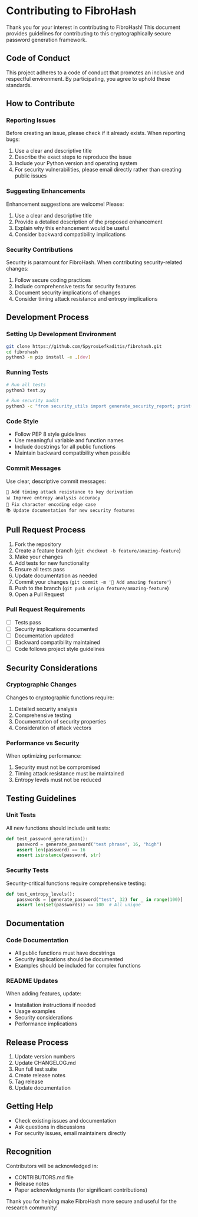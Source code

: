 # Contributing to FibroHash

Thank you for your interest in contributing to FibroHash! This document provides guidelines for contributing to this cryptographically secure password generation framework.

## Code of Conduct

This project adheres to a code of conduct that promotes an inclusive and respectful environment. By participating, you agree to uphold these standards.

## How to Contribute

### Reporting Issues

Before creating an issue, please check if it already exists. When reporting bugs:

1. Use a clear and descriptive title
2. Describe the exact steps to reproduce the issue
3. Include your Python version and operating system
4. For security vulnerabilities, please email directly rather than creating public issues

### Suggesting Enhancements

Enhancement suggestions are welcome! Please:

1. Use a clear and descriptive title
2. Provide a detailed description of the proposed enhancement
3. Explain why this enhancement would be useful
4. Consider backward compatibility implications

### Security Contributions

Security is paramount for FibroHash. When contributing security-related changes:

1. Follow secure coding practices
2. Include comprehensive tests for security features
3. Document security implications of changes
4. Consider timing attack resistance and entropy implications

## Development Process

### Setting Up Development Environment

```bash
git clone https://github.com/SpyrosLefkaditis/fibrohash.git
cd fibrohash
python3 -m pip install -e .[dev]
```

### Running Tests

```bash
# Run all tests
python3 test.py

# Run security audit
python3 -c "from security_utils import generate_security_report; print('Security tests passed')"
```

### Code Style

- Follow PEP 8 style guidelines
- Use meaningful variable and function names
- Include docstrings for all public functions
- Maintain backward compatibility when possible

### Commit Messages

Use clear, descriptive commit messages:

```
🔐 Add timing attack resistance to key derivation
📊 Improve entropy analysis accuracy
🐛 Fix character encoding edge case
📚 Update documentation for new security features
```

## Pull Request Process

1. Fork the repository
2. Create a feature branch (`git checkout -b feature/amazing-feature`)
3. Make your changes
4. Add tests for new functionality
5. Ensure all tests pass
6. Update documentation as needed
7. Commit your changes (`git commit -m '🔐 Add amazing feature'`)
8. Push to the branch (`git push origin feature/amazing-feature`)
9. Open a Pull Request

### Pull Request Requirements

- [ ] Tests pass
- [ ] Security implications documented
- [ ] Documentation updated
- [ ] Backward compatibility maintained
- [ ] Code follows project style guidelines

## Security Considerations

### Cryptographic Changes

Changes to cryptographic functions require:

1. Detailed security analysis
2. Comprehensive testing
3. Documentation of security properties
4. Consideration of attack vectors

### Performance vs Security

When optimizing performance:

1. Security must not be compromised
2. Timing attack resistance must be maintained
3. Entropy levels must not be reduced

## Testing Guidelines

### Unit Tests

All new functions should include unit tests:

```python
def test_password_generation():
    password = generate_password("test phrase", 16, "high")
    assert len(password) == 16
    assert isinstance(password, str)
```

### Security Tests

Security-critical functions require comprehensive testing:

```python
def test_entropy_levels():
    passwords = [generate_password("test", 32) for _ in range(100)]
    assert len(set(passwords)) == 100  # All unique
```

## Documentation

### Code Documentation

- All public functions must have docstrings
- Security implications should be documented
- Examples should be included for complex functions

### README Updates

When adding features, update:

- Installation instructions if needed
- Usage examples
- Security considerations
- Performance implications

## Release Process

1. Update version numbers
2. Update CHANGELOG.md
3. Run full test suite
4. Create release notes
5. Tag release
6. Update documentation

## Getting Help

- Check existing issues and documentation
- Ask questions in discussions
- For security issues, email maintainers directly

## Recognition

Contributors will be acknowledged in:

- CONTRIBUTORS.md file
- Release notes
- Paper acknowledgments (for significant contributions)

Thank you for helping make FibroHash more secure and useful for the research community!
